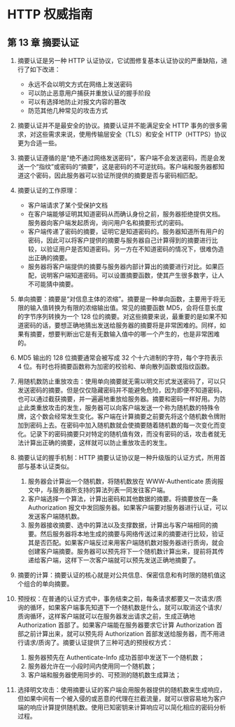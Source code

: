 # HTTP 权威指南

## 第 13 章 摘要认证

1. 摘要认证是另一种 HTTP 认证协议，它试图修复基本认证协议的严重缺陷，进行了如下改进：

    - 永远不会以明文方式在网络上发送密码
    - 可以防止恶意用户捕获并重放认证的握手阶段
    - 可以有选择地防止对报文内容的篡改
    - 防范其他几种常见的攻击方式

2. 摘要认证并不是最安全的协议。摘要认证并不能满足安全 HTTP 事务的很多需求，对这些需求来说，使用传输层安全（TLS）和安全 HTTP（HTTPS）协议更为合适一些。

3. 摘要认证遵循的是“绝不通过网络发送密码”，客户端不会发送密码，而是会发送一个“指纹”或密码的“摘要”，这是密码的不可逆扰码。客户端和服务器都知道这个密码，因此服务器可以验证所提供的摘要是否与密码相匹配。

4. 摘要认证的工作原理：

    - 客户端请求了某个受保护文档
    - 在客户端能够证明其知道密码从而确认身份之前，服务器拒绝提供文档。服务器向客户端发起质询，询问用户名和摘要形式的密码。
    - 客户端传递了密码的摘要，证明它是知道密码的。服务器知道所有用户的密码，因此可以将客户提供的摘要与服务器自己计算得到的摘要进行比较，以验证用户是否知道密码。另一方在不知道密码的情况下，很难伪造出正确的摘要。
    - 服务器将客户端提供的摘要与服务器内部计算出的摘要进行对比。如果匹配，说明客户端知道密码。可以设置摘要函数，使其产生很多数字，让人不可能猜中摘要。

5. 单向摘要：摘要是“对信息主体的浓缩”。摘要是一种单向函数，主要用于将无限的输入值转换为有限的浓缩输出值。常见的摘要函数 MD5，会将任意长度的字节序列转换为一个 128 位的摘要。对这些摘要来说，最重要的是如果不知道密码的话，要想正确地猜出发送给服务器的摘要将是非常困难的。同样，如果有摘要，想要判断出它是有无数输入值中的哪一个产生的，也是非常困难的。

6. MD5 输出的 128 位摘要通常会被写成 32 个十六进制的字符，每个字符表示 4 位。有时也将摘要函数称为加密的校验和、单向散列函数或指纹函数。

7. 用随机数防止重放攻击：使用单向摘要就无需以明文形式发送密码了，可以只发送密码的摘要。但是仅仅隐藏密码并不能避免危险，因为即便不知道密码，也可以通过截获摘要，并一遍遍地重放给服务器。摘要和密码一样好用。为防止此类重放攻击的发生，服务器可以向客户端发送一个称为随机数的特殊令牌，这个数会经常发生变化。客户端在计算摘要之前要先将这个随机数令牌附加到密码上去。在密码中加入随机数就会使摘要随着随机数的每一次变化而变化。记录下的密码摘要只对特定的随机值有效，而没有密码的话，攻击者就无法计算出正确的摘要，这样就可以防止重放攻击的发生。

8. 摘要认证的握手机制：HTTP 摘要认证协议是一种升级版的认证方式，所用首部与基本认证类似。

    1. 服务器会计算出一个随机数，将随机数放在 WWW-Authenticate 质询报文中，与服务器所支持的算法列表一同发往客户端。
    2. 客户端选择一个算法，计算出密码和其他数据的摘要。将摘要放在一条 Authorization 报文中发回服务器。如果客户端要对服务器进行认证，可以发送客户端随机数。
    3. 服务器接收摘要、选中的算法以及支撑数据，计算出与客户端相同的摘要。然后服务器将本地生成的摘要与网络传送过来的摘要进行比较，验证其是否匹配。如果客户端反过来用客户端随机数对服务器进行质询，就会创建客户端摘要。服务器可以预先将下一个随机数计算出来，提前将其传递给客户端，这样下一次客户端就可以预先发送正确地摘要了。

9. 摘要的计算：摘要认证的核心就是对公共信息、保密信息和有时限的随机值这个组合的单向摘要。

10. 预授权：在普通的认证方式中，事务结束之前，每条请求都要又一次请求/质询的循环，如果客户端事先知道下一个随机数是什么，就可以取消这个请求/质询循环，这样客户端就可以在服务器发出请求之前，生成正确地 Authorization 首部了。如果客户端能在服务器要求它计算 Authorization 首部之前计算出来，就可以预先将 Authorization 首部发送给服务器，而不用进行请求/质询了。摘要认证提供了三种可选的预授权方式：

    1. 服务器预先在 Authenticate-Info 成功首部中发送下一个随机数；
    2. 服务器允许在一小段时间内使用同一个随机数；
    3. 客户端和服务器使用同步的、可预测的随机数生成算法；

11. 选择明文攻击：使用摘要认证的客户端会用服务器提供的随机数来生成响应，但如果中间有一个被入侵的或恶意的代理在拦截流量，就可以很容易地为客户端的响应计算提供随机数。使用已知密钥来计算响应可以简化相应的密码分析过程。
